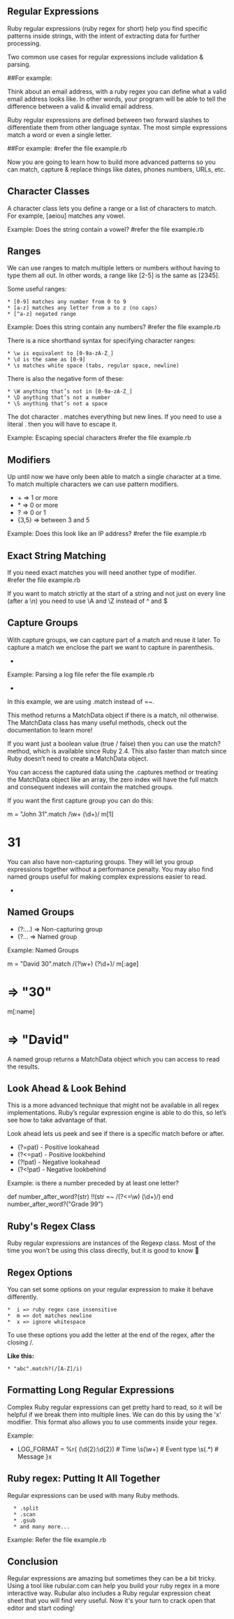 Regular Expressions
-

Ruby regular expressions (ruby regex for short) help you find specific patterns inside strings, with the intent of extracting data for further processing.

Two common use cases for regular expressions include validation & parsing.

##For example:

Think about an email address, with a ruby regex you can define what a valid email address looks like. In other words, your program will be able to tell the difference between a valid & invalid email address.


Ruby regular expressions are defined between two forward slashes to differentiate them from other language syntax. The most simple expressions match a word or even a single letter.

##For example:
#refer the file example.rb


Now you are going to learn how to build more advanced patterns so you can match, capture & replace things like dates, phones numbers, URLs, etc.

Character Classes
-

A character class lets you define a range or a list of characters to match. For example, [aeiou] matches any vowel.

Example: Does the string contain a vowel?
#refer the file example.rb

Ranges
-

We can use ranges to match multiple letters or numbers without having to type them all out. In other words, a range like [2-5] is the same as [2345].

Some useful ranges:

    * [0-9] matches any number from 0 to 9
    * [a-z] matches any letter from a to z (no caps)
    * [^a-z] negated range

Example: Does this string contain any numbers?
#refer the file example.rb

There is a nice shorthand syntax for specifying character ranges:

    * \w is equivalent to [0-9a-zA-Z_]
    * \d is the same as [0-9]
    * \s matches white space (tabs, regular space, newline)
There is also the negative form of these:

    * \W anything that’s not in [0-9a-zA-Z_]
    * \D anything that’s not a number
    * \S anything that’s not a space

The dot character . matches everything but new lines. If you need to use a literal . then you will have to escape it.

Example: Escaping special characters
#refer the file example.rb


Modifiers
-

Up until now we have only been able to match a single character at a time. To match multiple characters we can use pattern modifiers.

*  \+	=> 1 or more
*  \*	=> 0 or more
*  \? => 0 or 1
*  \{3,5\} => between 3 and 5

Example: Does this look like an IP address?
#refer the file example.rb

Exact String Matching
-

If you need exact matches you will need another type of modifier.<br>
#refer the file example.rb

If you want to match strictly at the start of a string and not just on every line (after a \n) you need to use \A and \Z instead of ^ and $

Capture Groups
-

With capture groups, we can capture part of a match and reuse it later. To capture a match we enclose the part we want to capture in parenthesis.

-

Example: Parsing a log file
refer the file example.rb

-

In this example, we are using .match instead of =~.

This method returns a MatchData object if there is a match, nil otherwise. The MatchData class has many useful methods, check out the documentation to learn more!

If you want just a boolean value (true / false) then you can use the match? method, which is available since Ruby 2.4. This also faster than match since Ruby doesn’t need to create a MatchData object.

You can access the captured data using the .captures method or treating the MatchData object like an array, the zero index will have the full match and consequent indexes will contain the matched groups.

If you want the first capture group you can do this:

m = "John 31".match /\w+ (\d+)/
m[1]
# 31
You can also have non-capturing groups. They will let you group expressions together without a performance penalty. You may also find named groups useful for making complex expressions easier to read.

-

Named Groups
-

*  \(?:...)	=> Non-capturing group
*  \(?<foo>...	=> Named group

  Example: Named Groups

  m = "David 30".match /(?<name>\w+) (?<age>\d+)/
  m[:age]
  # => "30"
  m[:name]
  # => "David"

  A named group returns a MatchData object which you can access to read the results.

Look Ahead & Look Behind
-

This is a more advanced technique that might not be available in all regex implementations. Ruby’s regular expression engine is able to do this, so let’s see how to take advantage of that.

Look ahead lets us peek and see if there is a specific match before or after.

* (?=pat)	 -  Positive lookahead
* (?<=pat) -	Positive lookbehind
* (?!pat)	 -  Negative lookahead
* (?<!pat) - 	Negative lookbehind

Example: is there a number preceded by at least one letter?

def number_after_word?(str)
  !!(str =~ /(?<=\w) (\d+)/)
end
number_after_word?("Grade 99")

Ruby's Regex Class
-

Ruby regular expressions are instances of the Regexp class. Most of the time you won't be using this class directly, but it is good to know 🙂

Regex Options
-

You can set some options on your regular expression to make it behave differently.

    *  i => ruby regex case insensitive
    *  m => dot matches newline
    *  x => ignore whitespace
To use these options you add the letter at the end of the regex, after the closing /.

<b>Like this:</b>

    * "abc".match?(/[A-Z]/i)

Formatting Long Regular Expressions
-

Complex Ruby regular expressions can get pretty hard to read, so it will be helpful if we break them into multiple lines. We can do this by using the 'x' modifier. This format also allows you to use comments inside your regex.

Example:

*    LOG_FORMAT = %r{
      (\d{2}:\d{2}) # Time
      \s(\w+)       # Event type
      \s(.\*)        # Message
    }x

Ruby regex: Putting It All Together
-

Regular expressions can be used with many Ruby methods.

      * .split
      * .scan
      * .gsub
      * and many more...
Example: Refer the file example.rb

Conclusion
-

Regular expressions are amazing but sometimes they can be a bit tricky. Using a tool like rubular.com can help you build your ruby regex in a more interactive way.
Rubular also includes a Ruby regular expression cheat sheet that you will find very useful.
Now it's your turn to crack open that editor and start coding!
